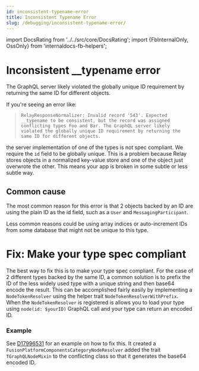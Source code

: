 ```yaml
---
id: inconsistent-typename-error
title: Inconsistent Typename Error
slug: /debugging/inconsistent-typename-error/
---
```


import DocsRating from '../../src/core/DocsRating';
import {FbInternalOnly, OssOnly} from 'internaldocs-fb-helpers';

# Inconsistent __typename error

The GraphQL server likely violated the globally unique ID requirement by returning the same ID for different objects.

If you're seeing an error like:

> `RelayResponseNormalizer: Invalid record '543'. Expected __typename to be consistent, but the record was assigned conflicting types Foo and Bar. The GraphQL server likely violated the globally unique ID requirement by returning the same ID for different objects.`

the server implementation of one of the types is not spec compliant. We require the `id` field to be globally unique. This is a problem because Relay stores objects in a normalized key-value store and one of the object just overwrote the other. This means your app is broken in some subtle or less subtle way.

## Common cause

The most common reason for this error is that 2 objects backed by an ID are using the plain ID as the id field, such as a `User` and `MessagingParticipant`.

Less common reasons could be using array indices or auto-increment IDs from some database that might not be unique to this type.

# Fix: Make your type spec compliant

The best way to fix this is to make your type spec compliant. For the case of 2 different types backed by the same ID, a common solution is to prefix the ID of the less widely used type with a unique string and then base64 encode the result. This can be accomplished fairly easily by implementing a `NodeTokenResolver` using the helper trait `NodeTokenResolverWithPrefix`.  When the `NodeTokenResolver` is registered is allows you to load your type using `node(id: $yourID)` GraphQL call and your type can return an encoded ID.

<FbInternalOnly>

### Example

See [D17996531](https://www.internalfb.com/diff/D17996531) for an example on how to fix this. It created a `FusionPlatformComponentsCategoryNodeResolver` added the trait `TGraphQLNodeMixin` to the conflicting class so that it generates the base64 encoded ID.

</FbInternalOnly>

<DocsRating />

